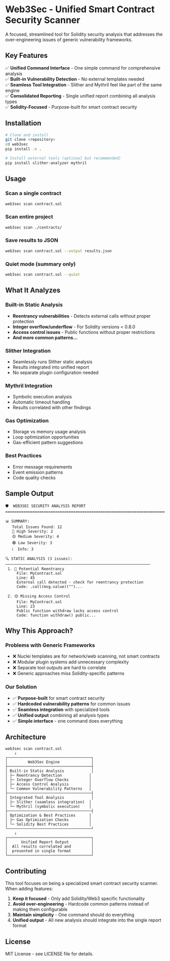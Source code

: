 
# Web3Sec - Unified Smart Contract Security Scanner

A focused, streamlined tool for Solidity security analysis that addresses the over-engineering issues of generic vulnerability frameworks.

## Key Features

✅ **Unified Command Interface** - One simple command for comprehensive analysis  
✅ **Built-in Vulnerability Detection** - No external templates needed  
✅ **Seamless Tool Integration** - Slither and Mythril feel like part of the same engine  
✅ **Consolidated Reporting** - Single unified report combining all analysis types  
✅ **Solidity-Focused** - Purpose-built for smart contract security  

## Installation

```bash
# Clone and install
git clone <repository>
cd web3sec
pip install -e .

# Install external tools (optional but recommended)
pip install slither-analyzer mythril
```

## Usage

### Scan a single contract
```bash
web3sec scan contract.sol
```

### Scan entire project
```bash
web3sec scan ./contracts/
```

### Save results to JSON
```bash
web3sec scan contract.sol --output results.json
```

### Quiet mode (summary only)
```bash
web3sec scan contract.sol --quiet
```

## What It Analyzes

### Built-in Static Analysis
- **Reentrancy vulnerabilities** - Detects external calls without proper protection
- **Integer overflow/underflow** - For Solidity versions < 0.8.0
- **Access control issues** - Public functions without proper restrictions
- **And more common patterns...**

### Slither Integration
- Seamlessly runs Slither static analysis
- Results integrated into unified report
- No separate plugin configuration needed

### Mythril Integration  
- Symbolic execution analysis
- Automatic timeout handling
- Results correlated with other findings

### Gas Optimization
- Storage vs memory usage analysis
- Loop optimization opportunities
- Gas-efficient pattern suggestions

### Best Practices
- Error message requirements
- Event emission patterns
- Code quality checks

## Sample Output

```
🛡️  WEB3SEC SECURITY ANALYSIS REPORT
================================================================================

📊 SUMMARY:
   Total Issues Found: 12
   🔴 High Severity: 2
   🟡 Medium Severity: 4
   🟢 Low Severity: 3
   ℹ️  Info: 3

🔍 STATIC ANALYSIS (3 issues):
────────────────────────────────────────────────────────────────
 1. 🔴 Potential Reentrancy
     File: MyContract.sol
     Line: 45
     External call detected - check for reentrancy protection
     Code: .call(msg.value)("")...

 2. 🟡 Missing Access Control
     File: MyContract.sol  
     Line: 23
     Public function withdraw lacks access control
     Code: function withdraw() public...
```

## Why This Approach?

### Problems with Generic Frameworks
- ❌ Nuclei templates are for network/web scanning, not smart contracts
- ❌ Modular plugin systems add unnecessary complexity  
- ❌ Separate tool outputs are hard to correlate
- ❌ Generic approaches miss Solidity-specific patterns

### Our Solution
- ✅ **Purpose-built** for smart contract security
- ✅ **Hardcoded vulnerability patterns** for common issues
- ✅ **Seamless integration** with specialized tools
- ✅ **Unified output** combining all analysis types
- ✅ **Simple interface** - one command does everything

## Architecture

```
web3sec scan contract.sol
    ↓
┌─────────────────────────────────────┐
│         Web3Sec Engine              │
├─────────────────────────────────────┤
│ Built-in Static Analysis            │
│ ├─ Reentrancy Detection            │
│ ├─ Integer Overflow Checks         │
│ ├─ Access Control Analysis         │
│ └─ Common Vulnerability Patterns   │
├─────────────────────────────────────┤
│ Integrated Tool Analysis            │
│ ├─ Slither (seamless integration)  │
│ └─ Mythril (symbolic execution)    │
├─────────────────────────────────────┤
│ Optimization & Best Practices      │
│ ├─ Gas Optimization Checks         │
│ └─ Solidity Best Practices         │
└─────────────────────────────────────┘
    ↓
┌─────────────────────────────────────┐
│      Unified Report Output          │
│  All results correlated and         │
│  presented in single format         │
└─────────────────────────────────────┘
```

## Contributing

This tool focuses on being a specialized smart contract security scanner. When adding features:

1. **Keep it focused** - Only add Solidity/Web3 specific functionality
2. **Avoid over-engineering** - Hardcode common patterns instead of making them configurable
3. **Maintain simplicity** - One command should do everything
4. **Unified output** - All new analysis should integrate into the single report format

## License

MIT License - see LICENSE file for details.
